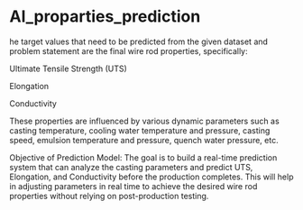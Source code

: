 # Al_proparties_prediction

he target values that need to be predicted from the given dataset and problem statement are the final wire rod properties, specifically:

Ultimate Tensile Strength (UTS)

Elongation

Conductivity

These properties are influenced by various dynamic parameters such as casting temperature, cooling water temperature and pressure, casting speed, emulsion temperature and pressure, quench water pressure, etc.

Objective of Prediction Model:
The goal is to build a real-time prediction system that can analyze the casting parameters and predict UTS, Elongation, and Conductivity before the production completes. This will help in adjusting parameters in real time to achieve the desired wire rod properties without relying on post-production testing.
